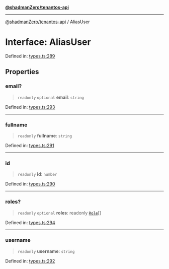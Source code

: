 [**@shadmanZero/tenantos-api**](../README.md)

***

[@shadmanZero/tenantos-api](../globals.md) / AliasUser

# Interface: AliasUser

Defined in: [types.ts:289](https://github.com/shadmanZero/tenantos-api/blob/507575e6d82ab5e3b8a10f708778a3645f250cd6/src/types.ts#L289)

## Properties

### email?

> `readonly` `optional` **email**: `string`

Defined in: [types.ts:293](https://github.com/shadmanZero/tenantos-api/blob/507575e6d82ab5e3b8a10f708778a3645f250cd6/src/types.ts#L293)

***

### fullname

> `readonly` **fullname**: `string`

Defined in: [types.ts:291](https://github.com/shadmanZero/tenantos-api/blob/507575e6d82ab5e3b8a10f708778a3645f250cd6/src/types.ts#L291)

***

### id

> `readonly` **id**: `number`

Defined in: [types.ts:290](https://github.com/shadmanZero/tenantos-api/blob/507575e6d82ab5e3b8a10f708778a3645f250cd6/src/types.ts#L290)

***

### roles?

> `readonly` `optional` **roles**: readonly [`Role`](Role.md)[]

Defined in: [types.ts:294](https://github.com/shadmanZero/tenantos-api/blob/507575e6d82ab5e3b8a10f708778a3645f250cd6/src/types.ts#L294)

***

### username

> `readonly` **username**: `string`

Defined in: [types.ts:292](https://github.com/shadmanZero/tenantos-api/blob/507575e6d82ab5e3b8a10f708778a3645f250cd6/src/types.ts#L292)

